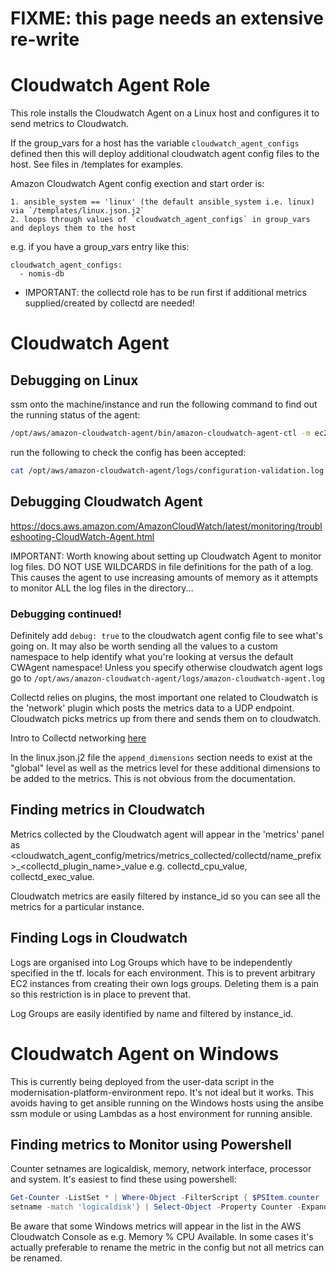 # FIXME: this page needs an extensive re-write

# Cloudwatch Agent Role

This role installs the Cloudwatch Agent on a Linux host and configures it to send metrics to Cloudwatch.

If the group_vars for a host has the variable `cloudwatch_agent_configs` defined then this will deploy additional cloudwatch agent config files to the host. See files in /templates for examples. 

Amazon Cloudwatch Agent config exection and start order is: 

    1. ansible_system == 'linux' (the default ansible_system i.e. linux) via `/templates/linux.json.j2`
    2. loops through values of `cloudwatch_agent_configs` in group_vars and deploys them to the host
    
e.g. if you have a group_vars entry like this:

```
cloudwatch_agent_configs:
  - nomis-db
```  

* IMPORTANT: the collectd role has to be run first if additional metrics supplied/created by collectd are needed! 


# Cloudwatch Agent
## Debugging on Linux

ssm onto the machine/instance and run the following command to find out the running status of the agent:

```bash
/opt/aws/amazon-cloudwatch-agent/bin/amazon-cloudwatch-agent-ctl -m ec2 -a status
```

run the following to check the config has been accepted:

```bash
cat /opt/aws/amazon-cloudwatch-agent/logs/configuration-validation.log
```

## Debugging Cloudwatch Agent

https://docs.aws.amazon.com/AmazonCloudWatch/latest/monitoring/troubleshooting-CloudWatch-Agent.html

IMPORTANT: Worth knowing about setting up Cloudwatch Agent to monitor log files. DO NOT USE WILDCARDS in file definitions for the path of a log. This causes the agent to use increasing amounts of memory as it attempts to monitor ALL the log files in the directory... 

### Debugging continued!

Definitely add `debug: true` to the cloudwatch agent config file to see what's going on. It may also be worth sending all the values to a custom namespace to help identify what you're looking at versus the default CWAgent namespace! Unless you specify otherwise cloudwatch agent logs go to `/opt/aws/amazon-cloudwatch-agent/logs/amazon-cloudwatch-agent.log`

Collectd relies on plugins, the most important one related to Cloudwatch is the 'network' plugin which posts the metrics data to a UDP endpoint. Cloudwatch picks metrics up from there and sends them on to cloudwatch. 

Intro to Collectd networking [here](https://collectd.org/wiki/index.php/Networking_introduction)

In the linux.json.j2 file the `append_dimensions` section needs to exist at the "global" level as well as the metrics level for these additional dimensions to be added to the metrics. This is not obvious from the documentation.

## Finding metrics in Cloudwatch

Metrics collected by the Cloudwatch agent will appear in the 'metrics' panel as <cloudwatch_agent_config/metrics/metrics_collected/collectd/name_prefix>_<collectd_plugin_name>_value e.g. collectd_cpu_value, collectd_exec_value.

Cloudwatch metrics are easily filtered by instance_id so you can see all the metrics for a particular instance.

## Finding Logs in Cloudwatch

Logs are organised into Log Groups which have to be independently specified in the tf. locals for each environment. This is to prevent arbitrary EC2 instances from creating their own logs groups. Deleting them is a pain so this restriction is in place to prevent that.

Log Groups are easily identified by name and filtered by instance_id.

# Cloudwatch Agent on Windows

This is currently being deployed from the user-data script in the modernisation-platform-environment repo. It's not ideal but it works. This avoids having to get ansible running on the Windows hosts using the ansibe ssm module or using Lambdas as a host environment for running ansible.

## Finding metrics to Monitor using Powershell

Counter setnames are logicaldisk, memory, network interface, processor and system. It's easiest to find these using powershell:

```powershell
Get-Counter -ListSet * | Where-Object -FilterScript { $PSItem.counter
setname -match 'logicaldisk'} | Select-Object -Property Counter -ExpandProperty Counter
```

Be aware that some Windows metrics will appear in the list in the AWS Cloudwatch Console as <CounterSetName> <Metric Name> e.g. Memory % CPU Available. In some cases it's actually preferable to rename the metric in the config but not all metrics can be renamed. 
